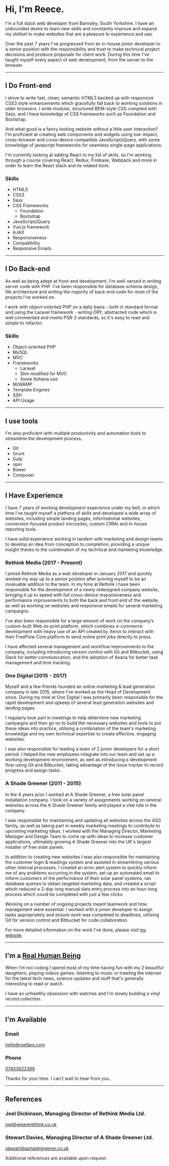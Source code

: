 # Hi, I'm Reece.

I'm a full stack web developer from Barnsley, South Yorkshire. I have an
unbounded desire to learn new skills and constantly improve and expand my
skillset to make websites that are a pleasure to experience and use.

Over the past 7 years I've progressed from an in-house junior developer to a
senior position with the responsibility and trust to make technical project
decisions and produce proposals for client work. During this time I've taught
myself every aspect of web development, from the server to the browser.

---

## I Do Front-end
I strive to write fast, clean, semantic HTML5 backed up with responsive CSS3
style enhancements which gracefully fall back to working solutions in older
browsers. I write modular, structured BEM-style CSS compiled with Sass, and I
have knowledge of CSS frameworks such as Foundation and Bootstrap.

And what good is a fancy looking website without a little user interaction? I'm
proficient at creating web components and widgets using low-impact,
cross-browser and cross-device compatible JavaScript/jQuery, with some knowledge
of javascript frameworks for seamless single-page applications.

I'm currently looking at adding React to my list of skills, so I'm working
through a course covering React, Redux, Firebase, Webpack and more in order to
learn the React stack and its related tools.

### Skills
- HTML5
- CSS3
- Sass
- CSS Frameworks
    - Foundation
    - Bootstrap
- JavaScript/jQuery
- Vue.js framework
- AJAX
- Responsiveness
- Compatibility
- Responsive Emails

---

## I Do Back-end
As well as being adept at front-end development, I'm well-versed in writing
server code with PHP. I've been responsible for database schema design,
file architecture and writing the majority of back-end code for most of the
projects I've worked on.

I work with object-oriented PHP on a daily basis - both in standard format and
using the Laravel framework - writing DRY, abstracted code which is well
commented and meets PSR-2 standards, so it's easy to read and simple to
refactor.

### Skills
- Object-oriented PHP
- MySQL
- MVC
- Frameworks
    - Laravel
    - Slim modified for MVC
    - Some Kohana use
- M/WAMP
- Template Engines
- SSH
- API Usage

---

## I use tools
I'm also proficient with multiple productivity and automation tools to
streamline the development process.

- Git
- Grunt
- Gulp
- npm
- Bower
- Composer

---

## I Have Experience
I have 7 years of working development experience under my belt, in which time
I've taught myself a plethora of skills and developed a wide array of websites,
including simple landing pages, informational websites, conversion-focused
product microsites, custom CRMs and in-house reporting tools.

I have solid experience working in tandem with marketing and design teams to
develop an idea from conception to completion, providing a unique insight thanks
to the combination of my technical and marketing knowledge.

### Rethink Media (2017 - Present)
I joined Rethink Media as a web developer in January 2017 and quickly worked my
way up to a senior position after proving myself to be an invaluable addition to
the team. In my time at Rethink I have been responsible for the development of a
newly redesigned company website, bringing it up to speed with full
cross-device responsiveness and performance improvements to both the back and
front end of the website, as well as working on websites and responsive emails
for several marketing campaigns.

I've also been responsible for a large amount of work on the company’s
custom-built Web-to-print platform, which combines e-commerce development with
heavy use of an API created by Xerox to interact with their FreeFlow Core
platform to send online print jobs directly to press.

I have affected several management and workflow improvements to the company,
including introducing version control with Git and Bitbucket, using Slack for
better communication, and the adoption of Asana for better task management and
time tracking.

### One Digital (2015 - 2017)
Myself and a few friends founded an online marketing & lead generation
company in late 2015, where I've worked as the Head of Development since.
During my time at One Digital I was primarily been responsible for the rapid
development and upkeep of several lead generation websites and landing pages.

I regularly took part in meetings to help determine new marketing campaigns and
then go on to build the necessary websites and tools to put these ideas into
practice, utilising a combination of the team's marketing knowledge and my own
technical expertise to create effective, engaging websites.

I was also responsible for leading a team of 2 junior developers for a short
period. I helped the new employees integrate into our team and set up a working
development environment, as well as introducing a development flow using Git
and Bitbucket, taking advantage of the issue tracker to record progress and
assign tasks.

### A Shade Greener (2011 - 2015)
In the 4 years prior I worked at A Shade Greener, a free solar panel
installation company. I took on a variety of assignments working on several
websites across the A Shade Greener family and played a vital role in the
company.

I was responsible for maintaining and updating all websites across the ASG
family, as well as taking part in weekly marketing meetings to contribute to
upcoming marketing ideas. I worked with the Managing Director, Marketing
Manager and Design Team to come up with ideas to increase customer
applications, ultimately growing A Shade Greener into the UK's largest
installer of free solar panels.

In addition to creating new websites I was also responsible for maintaining the
customer login & readings system and assisted in streamlining various other
internal processes. I created an error alert system to quickly inform me of any
problems occurring in the system, set up an automated email to inform customers
of the performance of their solar panel systems, ran database queries to obtain
targeted marketing data, and created a script which reduced a 2-day long manual
data entry process into an hour-long process which could be completed with just
a few clicks.

Working on a number of ongoing projects meant teamwork and time management were
essential. I worked with a junior developer to assign tasks appropriately and
ensure work was completed to deadlines, utilising Git for version control and
Bitbucket for code collaboration.

For more detailed information on the work I've done, please visit
[my website](http://rsellars.com/work).

---

## I'm a [Real Human Being](http://www.youtube.com/watch?v=-DSVDcw6iW8)
When I'm not coding I spend most of my time having fun with my 2 beautiful
daughters, playing videos games, listening to music or trawling the internet
for the latest tech news, science updates and stuff that's generally
interesting to read or watch.

I have an unhealthy obsession with watches and I'm slowly building a vinyl
record collection.

---

## I'm Available
### Email
[hello@rsellars.com](mailto:hello@rsellars.com)

### Phone
[07403622399](tel:07403622399)

Thanks for your time. I can't wait to hear from you.

---

## References

### Joel Dickinson, Managing Director of Rethink Media Ltd.
[joel@wearerethink.co.uk](mailto:joel@wearerethink.co.uk)

### Stewart Davies, Managing Director of A Shade Greener Ltd.
[stewart@ashadegreener.co.uk](mailto:stewart@ashadegreener.co.uk)

Additional references are available upon request.
